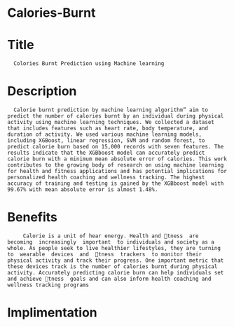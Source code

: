 # Calories-Burnt
# Title
      
      Colories Burnt Prediction using Machine learning
# Description
      Calorie burnt prediction by machine learning algorithm” aim to predict the number of calories burnt by an individual during physical activity using machine learning techniques. We collected a dataset that includes features such as heart rate, body temperature, and duration of activity. We used various machine learning models, including XGBoost, linear regression, SVM and random forest, to predict calorie burn based on 15,000 records with seven features. The results indicate that the XGBboost model can accurately predict calorie burn with a minimum mean absolute error of calories. This work contributes to the growing body of research on using machine learning for health and fitness applications and has potential implications for personalized health coaching and wellness tracking. The highest accuracy of training and testing is gained by the XGBboost model with 99.67% with mean absolute error is almost 1.48%.
# Benefits
         Calorie is a unit of hear energy. Health and tness  are  becoming  increasingly  important  to individuals and society as a whole. As people seek to live healthier lifestyles, they are turning to  wearable  devices  and  tness  trackers  to monitor their physical activity and track their progress. One important metric that these devices track is the number of calories burnt during physical activity. Accurately predicting calorie burn can help individuals set and achieve tness  goals and can also inform health coaching and wellness tracking programs
# Implimentation


